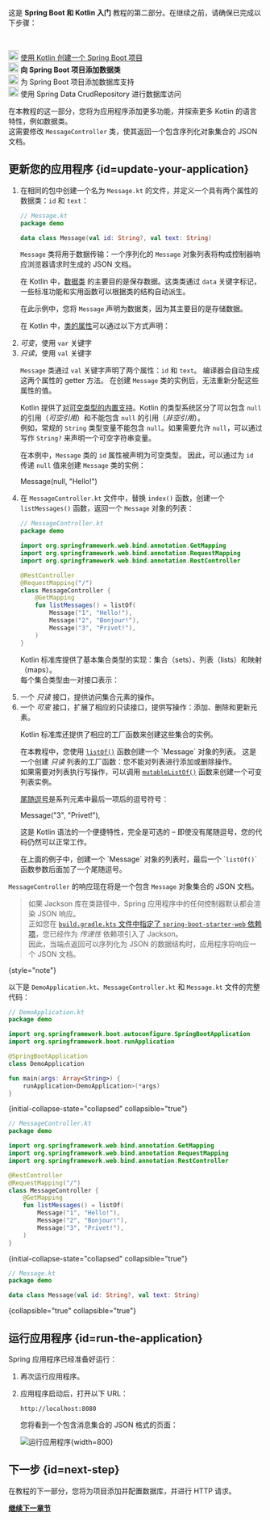 [//]: # (title: 向 Spring Boot 项目添加数据类)
[//]: # (description: 向 Spring Boot 项目添加一个 Kotlin 数据类。)

<tldr>  
   <p>这是 <strong>Spring Boot 和 Kotlin 入门</strong> 教程的第二部分。在继续之前，请确保已完成以下步骤：</p><br/>  
   <p><img src="icon-1-done.svg" width="20" alt="第一步完成"/> <a href="jvm-create-project-with-spring-boot.md">使用 Kotlin 创建一个 Spring Boot 项目</a><br/><img src="icon-2.svg" width="20" alt="第二步"/> <strong>向 Spring Boot 项目添加数据类</strong><br/><img src="icon-3-todo.svg" width="20" alt="第三步"/> 为 Spring Boot 项目添加数据库支持<br/><img src="icon-4-todo.svg" width="20" alt="第四步"/> 使用 Spring Data CrudRepository 进行数据库访问</p>  
</tldr>  

在本教程的这一部分，您将为应用程序添加更多功能，并探索更多 Kotlin 的语言特性，例如数据类。  
这需要修改 `MessageController` 类，使其返回一个包含序列化对象集合的 JSON 文档。

## 更新您的应用程序 {id=update-your-application}

1. 在相同的包中创建一个名为 `Message.kt` 的文件，并定义一个具有两个属性的数据类：`id` 和 `text`：

    ```kotlin
    // Message.kt
    package demo
   
    data class Message(val id: String?, val text: String)
    ```  

   `Message` 类将用于数据传输：一个序列化的 `Message` 对象列表将构成控制器响应浏览器请求时生成的 JSON 文档。

   <deflist collapsible="true">  
       <def title="数据类 – data class Message">  
          <p>在 Kotlin 中，<a href="data-classes.md">数据类</a> 的主要目的是保存数据。这类类通过 <code>data</code> 关键字标记，一些标准功能和实用函数可以根据类的结构自动派生。</p>  
          <p>在此示例中，您将 <code>Message</code> 声明为数据类，因为其主要目的是存储数据。</p>  
       </def>  
       <def title="val 和 var 属性">  
          <p>在 Kotlin 中，<a href="properties.md">类的属性</a>可以通过以下方式声明：</p>  
          <list>  
             <li><i>可变</i>，使用 <code>var</code> 关键字</li>  
             <li><i>只读</i>，使用 <code>val</code> 关键字</li>  
          </list>  
          <p><code>Message</code> 类通过 <code>val</code> 关键字声明了两个属性：<code>id</code> 和 <code>text</code>。  
          编译器会自动生成这两个属性的 getter 方法。  
          在创建 <code>Message</code> 类的实例后，无法重新分配这些属性的值。</p>  
       </def>  
       <def title="可空类型 – String?">  
          <p>Kotlin 提供了<a href="null-safety.md#nullable-types-and-non-nullable-types">对可空类型的内置支持</a>。Kotlin 的类型系统区分了可以包含 <code>null</code> 的引用（<i>可空引用</i>）和不能包含 <code>null</code> 的引用（<i>非空引用</i>）。<br/>  
          例如，常规的 <code>String</code> 类型变量不能包含 <code>null</code>。如果需要允许 <code>null</code>，可以通过写作 <code>String?</code> 来声明一个可空字符串变量。</p>  
          <p>在本例中，<code>Message</code> 类的 <code>id</code> 属性被声明为可空类型。  
          因此，可以通过为 <code>id</code> 传递 <code>null</code> 值来创建 <code>Message</code> 类的实例：</p>  
          <code-block lang="kotlin">  
          Message(null, "Hello!")  
          </code-block>  
       </def>  
   </deflist>  
2. 在 `MessageController.kt` 文件中，替换 `index()` 函数，创建一个 `listMessages()` 函数，返回一个 `Message` 对象的列表：

    ```kotlin
    // MessageController.kt
    package demo
   
    import org.springframework.web.bind.annotation.GetMapping
    import org.springframework.web.bind.annotation.RequestMapping
    import org.springframework.web.bind.annotation.RestController

    @RestController
    @RequestMapping("/")
    class MessageController {
        @GetMapping
        fun listMessages() = listOf(
            Message("1", "Hello!"),
            Message("2", "Bonjour!"),
            Message("3", "Privet!"),
        )
    }
    ```

    <deflist collapsible="true">
       <def title="集合 – listOf()">
          <p>Kotlin 标准库提供了基本集合类型的实现：集合（sets）、列表（lists）和映射（maps）。<br/>
          每个集合类型由一对接口表示：</p>
          <list>
              <li>一个 <i>只读</i> 接口，提供访问集合元素的操作。</li>
              <li>一个 <i>可变</i> 接口，扩展了相应的只读接口，提供写操作：添加、删除和更新元素。</li>
          </list>
          <p>Kotlin 标准库还提供了相应的工厂函数来创建这些集合的实例。</p>
          <p>在本教程中，您使用 <a href="https://kotlinlang.org/api/latest/jvm/stdlib/kotlin.collections/list-of.html"><code>listOf()</code></a> 函数创建一个 `Message` 对象的列表。  
          这是一个创建 <i>只读</i> 列表的工厂函数：您不能对列表进行添加或删除操作。<br/>
          如果需要对列表执行写操作，可以调用 <a href="https://kotlinlang.org/api/latest/jvm/stdlib/kotlin.collections/mutable-list-of.html"><code>mutableListOf()</code></a> 函数来创建一个可变列表实例。</p>
       </def>
       <def title="尾随逗号">
          <p><a href="coding-conventions.md#trailing-commas">尾随逗号</a>是系列元素中最后一项后的逗号符号：</p>
            <code-block lang="kotlin">
            Message("3", "Privet!"),
            </code-block>
          <p>这是 Kotlin 语法的一个便捷特性，完全是可选的 – 即使没有尾随逗号，您的代码仍然可以正常工作。</p>
          <p>在上面的例子中，创建一个 `Message` 对象的列表时，最后一个 `<code>listOf()</code>` 函数参数后面加了一个尾随逗号。</p>
       </def>
    </deflist>

`MessageController` 的响应现在将是一个包含 `Message` 对象集合的 JSON 文档。

> 如果 Jackson 库在类路径中，Spring 应用程序中的任何控制器默认都会渲染 JSON 响应。  
> 正如您在 [`build.gradle.kts` 文件中指定了 `spring-boot-starter-web` 依赖项](jvm-create-project-with-spring-boot.md#explore-the-project-gradle-build-file)，您已经作为 _传递性_ 依赖项引入了 Jackson。  
> 因此，当端点返回可以序列化为 JSON 的数据结构时，应用程序将响应一个 JSON 文档。
>
{style="note"}

以下是 `DemoApplication.kt`、`MessageController.kt` 和 `Message.kt` 文件的完整代码：

```kotlin
// DemoApplication.kt
package demo

import org.springframework.boot.autoconfigure.SpringBootApplication
import org.springframework.boot.runApplication

@SpringBootApplication
class DemoApplication

fun main(args: Array<String>) {
    runApplication<DemoApplication>(*args)
}
```
{initial-collapse-state="collapsed" collapsible="true"}

```kotlin
// MessageController.kt
package demo

import org.springframework.web.bind.annotation.GetMapping
import org.springframework.web.bind.annotation.RequestMapping
import org.springframework.web.bind.annotation.RestController

@RestController
@RequestMapping("/")
class MessageController {
    @GetMapping
    fun listMessages() = listOf(
        Message("1", "Hello!"),
        Message("2", "Bonjour!"),
        Message("3", "Privet!"),
    )
}
```
{initial-collapse-state="collapsed" collapsible="true"}

```kotlin
// Message.kt
package demo

data class Message(val id: String?, val text: String)
```
{collapsible="true" collapsible="true"}

## 运行应用程序 {id=run-the-application}

Spring 应用程序已经准备好运行：

1. 再次运行应用程序。

2. 应用程序启动后，打开以下 URL：

    ```text
    http://localhost:8080
    ```

   您将看到一个包含消息集合的 JSON 格式的页面：

   ![运行应用程序](messages-in-json-format.png){width=800}

## 下一步 {id=next-step}

在教程的下一部分，您将为项目添加并配置数据库，并进行 HTTP 请求。

**[继续下一章节](jvm-spring-boot-add-db-support.md)**